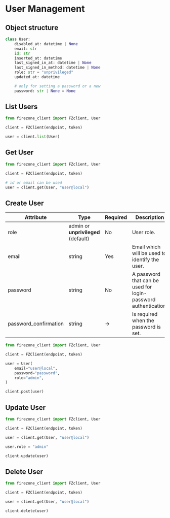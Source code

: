 # User Management

## Object structure

```python
class User:
    disabled_at: datetime | None
    email: str
    id: str
    inserted_at: datetime
    last_signed_in_at: datetime | None
    last_signed_in_method: datetime | None
    role: str = "unprivileged"
    updated_at: datetime

    # only for setting a password or a new
    password: str | None = None
```

## List Users

```python
from firezone_client import FZclient, User

client = FZClient(endpoint, token)

user = client.list(User)
```

## Get User

```python
from firezone_client import FZclient, User

client = FZClient(endpoint, token)

# id or email can be used
user = client.get(User, "user@local")
```

## Create User

| Attribute | Type | Required | Description |
| --- | --- | --- | --- |
| role | admin or **unprivileged** (default) | No | User role. |
| email | string | Yes | Email which will be used to identify the user. |
| password | string | No | A password that can be used for login-password authentication. |
| password_confirmation | string | -> | Is required when the password is set. |

```python
from firezone_client import FZclient, User

client = FZClient(endpoint, token)

user = User(
    email="user@local",
    password="password",
    role="admin",
)

client.post(user)
```

## Update User

```python
from firezone_client import FZclient, User

client = FZClient(endpoint, token)

user = client.get(User, "user@local")

user.role = "admin"

client.update(user)
```

## Delete User

```python
from firezone_client import FZclient, User

client = FZClient(endpoint, token)

user = client.get(User, "user@local")

client.delete(user)
```